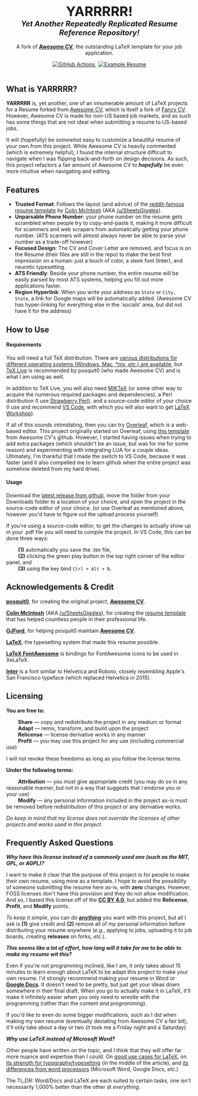 <div align="center">
  <project_name style="font-size: 36px;"><b>
    YARRRRR!
  </project_name></b>
  <h2 align="center" style="margin-top: 0; font-size: 20px"><i>
    Yet Another Repeatedly Replicated Resume Reference Repository!
  </h2></i>
</div>

<p align="center">
  A fork of <b><a href="https://github.com/posquit0/Awesome-CV">Awesome CV</a></b>, the outstanding LaTeX template for your job application.
</p>

<div align="center">
  <a href="https://github.com/johnathangallagher/resume/actions/workflows/main.yml">
    <img alt="GitHub Actions" src="https://github.com/johnathangallagher/resume/actions/workflows/main.yml/badge.svg"/>
  </a>
  <span style="margin: 0 5px 0 0;"> </span>
  <a href="https://github.com/johnathangallagher/resume/master/examples/resume.pdf">
    <img alt="Example Resume" src="https://img.shields.io/badge/resume-pdf-007318.svg"/>
  </a>
</div>
<br>

## What is YARRRRR?

**YARRRRR** is, yet another, one of an innumerable amount of LaTeX projects for a Resume forked from [Awesome CV](https://github.com/posquit0/Awesome-CV), which is itself a fork of [Fancy CV](https://www.sharelatex.com/templates/cv-or-resume/fancy-cv). However, Awesome CV is made for non-US based job markets, and as such has some things that are not ideal when submitting a resume to US-based jobs. 

It will (hopefully) be *somewhat* easy to customize a beautiful resume of your own from this project. While Awesome CV is heavily commented (which is extremely helpful), I found the internal structure difficult to navigate when I was flipping back-and-forth on design decisions. As such, this project refactors a fair amount of Awesome CV to ***hopefully*** be even more intuitive when navigating and editing.

## Features

* **Trusted Format**: Follows the layout (and advice) of the <a href="https://www.reddit.com/r/jobs/comments/7y8k6p/im_an_exrecruiter_for_some_of_the_top_companies/">reddit-famous resume template</a> by <a href="https://www.linkedin.com/in/colindmcintosh/">Colin McIntosh</a> (AKA <a href="https://www.reddit.com/user/SheetsGiggles/">/u/SheetsGiggles</a>).
* **Unparsable Phone Number**: your phone number on the resume gets scrambled when people try to copy-and-paste it, making it more difficult for scammers and web scrapers from automatically getting your phone number. (ATS scanners will almost always never be able to parse your number as a trade-off however)
* **Focused Design**: The CV and Cover Letter are removed, and focus is on the Resume (their files are still in the repo) to make the best first impression on a human: just a touch of color, a sleek font (Inter), and neurotic typesetting.
* **ATS Friendly**: Beside your phone number, the entire resume will be easily parsed by most ATS systems, helping you fill out more applications faster.
* **Region Hyperlink**: When you write your address as ```State``` or ```City, State```, a link for Google maps will be automatically added. (Awesome CV has hyper-linking for everything else in the 'socials' area, but did not have it for the address) 


## How to Use

#### Requirements

You will need a full TeX distribution. There are [various distributions for different operating systems (Windows, Mac, \*nix, <i>etc</i>.) are available](http://tex.stackexchange.com/q/55437), but [TeX Live](https://www.tug.org/texlive/) is recommended by posquit0 (who made Awesome CV) and is what I am using as well.

In addition to TeX Live, you will also need [MiKTeX](https://miktex.org/download) (or some other way to acquire the numerous required packages and dependencies), a Perl distribution (I use [Strawberry Perl](https://strawberryperl.com/)), and a source-code editor of your choice (I use and recommend [VS Code](https://code.visualstudio.com/), with which you will also want to get [LaTeX Workshop](https://marketplace.visualstudio.com/items?itemName=James-Yu.latex-workshop)).

If all of this sounds intimidating, then you can try [Overleaf](https://www.overleaf), which is a web-based editor. This project originally started on Overleaf, using [this template](https://www.overleaf.com/latex/templates/awesome-cv/dfnvtnhzhhbm) from Awesome CV's github. However, I started having issues when trying to add extra packages (which shouldn't be an issue, but was for me for some reason) and experimenting with integrating LUA for a couple ideas. Ultimately, I'm thankful that I made the switch to VS Code, because it was faster (and it also compelled me to learn github when the entire project was somehow deleted from my hard drive).

#### Usage

Download the [latest release from github](https://github.com/johnathangallagher/resume/releases), move the folder from your Downloads folder to a location of your choice, and open the project in the source-code editor of your choice. (or use Overleaf as mentioned above, however you'd have to figure out the upload process yourself)

If you're using a source-code editor, to get the changes to actually show up in your .pdf file you will need to *compile* the project. In VS Code, this can be done three ways:

<p1 style="margin-left: 24pt;"><b>(1)</b> automatically you save the .tex file, <br>
<p1 style="margin-left: 24pt;"><b>(2)</b> clicking the green play button in the top right corner of the editor panel, and <br>
<p1 style="margin-left: 24pt;"><b>(3)</b> using the key bind ```Ctrl + Alt + B```.


## Acknowledgements & Credit

[**posquit0**](https://github.com/posquit0), for creating the original project, [**Awesome CV**](https://github.com/posquit0/Awesome-CV).

[**Colin McIntosh**](https://www.linkedin.com/in/colindmcintosh/) (AKA <a href="https://www.reddit.com/user/SheetsGiggles/">/u/SheetsGiggles</a>), for creating the [resume template](https://sheetsresume.com/resume-template/) that has helped countless people in their professional life.

[**OJFord**](https://github.com/OJFord), for helping posquit0 maintain [**Awesome CV**](https://github.com/posquit0/Awesome-CV).

[**LaTeX**](https://www.latex-project.org), the typesetting system that made this resume possible. 

[**LaTeX FontAwesome**](https://github.com/furl/latex-fontawesome) is bindings for FontAwesome icons to be used in XeLaTeX.

[**Inter**](https://fonts.google.com/specimen/Inter) is a font similar to Helvetica and Roboto, closely resembling Apple's San Francisco typeface (which replaced Helvetica in 2015).


## Licensing

**You are free to:**

<p1 style="margin-left: 24pt;"><b>Share</b> — copy and redistribute the project in any medium or format</p1><br>
<p1 style="margin-left: 24pt;"><b>Adapt</b> — remix, transform, and build upon the project</p1><br>
<p1 style="margin-left: 24pt;"><b>Relicense</b> — license derivative works in any manner</p1><br>
<p1 style="margin-left: 24pt;"><b>Profit</b> — you may use this project for any use (including commercial use)</p1><br>

I will not revoke these freedoms as long as you follow the license terms.

**Under the following terms:**

<p1 style="margin-left: 24pt;"><b>Attribution</b> — you must give appropriate credit (you may do so in any reasonable manner, but not in a way that suggests that I endorse you or your use)</p1><br>
<p1 style="margin-left: 24pt;"><b>Modify</b> — any personal information included in the project as-is must be removed before redistribution of this project or any derivative works.</p1><br>

*Do keep in mind that my license does not override the licenses of other projects and works used in this project.*

## Frequently Asked Questions

***Why have this license instead of a commonly used one (such as the MIT, GPL, or AGPL)?***

I want to make it clear that the purpose of this project is for people to make their own resume, using mine as a template. I hope to avoid the possibility of someone submitting the resume here as-is, with **zero** changes. However, FOSS licenses don't have this provision and they do not allow modification. And so, I based this license off of the **<a href="https://creativecommons.org/licenses/by/4.0/">CC BY 4.0</a>**, but added the **Relicense**, **Profit**, and **Modify** points.

*To keep it simple*, you can do **<u>anything</u>** you want with this project, but all I ask is **(1)** give credit and **(2)** remove all of my personal information before distributing your resume anywhere (*e.g.*, applying to jobs, uploading it to job boards, creating **releases** on forks, *etc.*).

***This seems like a lot of effort, how long will it take for me to be able to make my resume wit this?***

Even if you're not programming inclined, like I am, it only takes about 15 minutes to learn enough about LaTeX to be adapt this project to make your own resume. I'd strongly recommend making your resume in Word or **<a href="https://docs.google.com">Google Docs</a>**. It doesn't need to be pretty, but just get your ideas down somewhere in their final draft. When you go to actually make it in LaTeX, it'll make it infinitely easier when you only need to wrestle with the programming (rather than the content *and programming*).

If you'd like to even do some bigger modifications, such as I did when making my own resume (eventually deviating from Awesome CV a fair bit), it'll only take about a day or two (it took me a Friday night and a Saturday).

***Why use LaTeX instead of Microsoft Word?***

Other people have written on the topic, and I think that they will offer far more nuance and expertise than I could. On <a href="https://jmtirado.net/why-you-should-learn-latex-or-at-least-give-it-a-try/">good use cases for LaTeX</a>, on <a href="https://www.lode.de/blog/comparing-word-and-latex">its strength for typography/typesetting</a> (in the middle of the article), and <a href="https://blog.orvium.io/latex-over-word/">its differences from word processors</a> (Microsoft Word, Google Docs, <i>etc</i>.)

The TL;DR: Word/Docs and LaTeX are each suited to certain tasks, one isn't necessarily 1,000% better than the other at *everything*.
